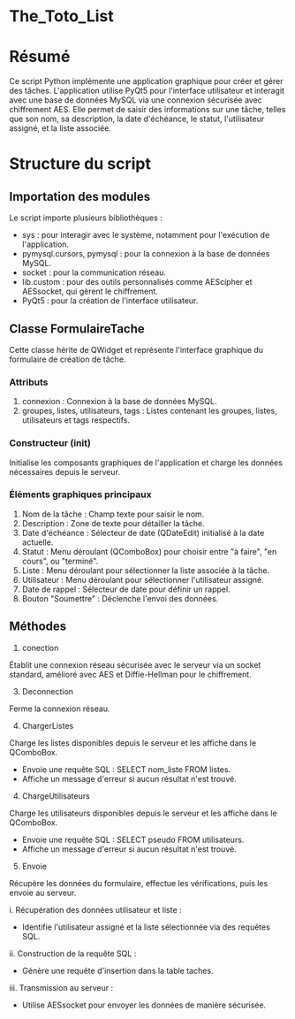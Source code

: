 # The_Toto_List
# Résumé
Ce script Python implémente une application graphique pour créer et gérer des tâches. L'application utilise PyQt5 pour l'interface utilisateur et interagit avec une base de données MySQL via une connexion sécurisée avec chiffrement AES. Elle permet de saisir des informations sur une tâche, telles que son nom, sa description, la date d'échéance, le statut, l'utilisateur assigné, et la liste associée.

# Structure du script
## Importation des modules
Le script importe plusieurs bibliothèques :

- sys : pour interagir avec le système, notamment pour l'exécution de l'application.
- pymysql.cursors, pymysql : pour la connexion à la base de données MySQL.
- socket : pour la communication réseau.
- lib.custom : pour des outils personnalisés comme AEScipher et AESsocket, qui gèrent le chiffrement.
- PyQt5 : pour la création de l'interface utilisateur.
## Classe FormulaireTache
Cette classe hérite de QWidget et représente l'interface graphique du formulaire de création de tâche.

### Attributs
1. connexion : Connexion à la base de données MySQL.
2. groupes, listes, utilisateurs, tags : Listes contenant les groupes, listes, utilisateurs et tags respectifs.
### Constructeur (__init__)
Initialise les composants graphiques de l'application et charge les données nécessaires depuis le serveur.

### Éléments graphiques principaux
1. Nom de la tâche : Champ texte pour saisir le nom.
2. Description : Zone de texte pour détailler la tâche.
3. Date d'échéance : Sélecteur de date (QDateEdit) initialisé à la date actuelle.
4. Statut : Menu déroulant (QComboBox) pour choisir entre "à faire", "en cours", ou "terminé".
5. Liste : Menu déroulant pour sélectionner la liste associée à la tâche.
6. Utilisateur : Menu déroulant pour sélectionner l'utilisateur assigné.
7. Date de rappel : Sélecteur de date pour définir un rappel.
8. Bouton "Soumettre" : Déclenche l'envoi des données.
## Méthodes

1. conection
   
Établit une connexion réseau sécurisée avec le serveur via un socket standard, amélioré avec AES et Diffie-Hellman pour le chiffrement.

3. Deconnection
   
Ferme la connexion réseau.

4. ChargerListes
   
Charge les listes disponibles depuis le serveur et les affiche dans le QComboBox.

- Envoie une requête SQL : SELECT nom_liste FROM listes.
- Affiche un message d'erreur si aucun résultat n'est trouvé.
  
4. ChargeUtilisateurs
  
Charge les utilisateurs disponibles depuis le serveur et les affiche dans le QComboBox.

- Envoie une requête SQL : SELECT pseudo FROM utilisateurs.
- Affiche un message d'erreur si aucun résultat n'est trouvé.
5. Envoie
  
Récupère les données du formulaire, effectue les vérifications, puis les envoie au serveur.

  i. Récupération des données utilisateur et liste :
     
  - Identifie l'utilisateur assigné et la liste sélectionnée via des requêtes SQL.
  
  ii. Construction de la requête SQL :

  - Génère une requête d'insertion dans la table taches.
  
  iii. Transmission au serveur :

  - Utilise AESsocket pour envoyer les données de manière sécurisée.

